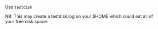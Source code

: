 Use `testdisk`

NB: This may create a testdisk.log on your \$HOME which could eat all of your free disk space.
